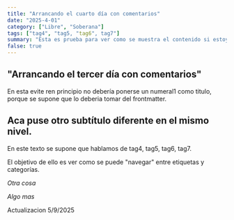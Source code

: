 ```yaml
---
title: "Arrancando el cuarto día con comentarios"
date: "2025-4-01"
category: ["Libre", "Soberana"]
tags: ["tag4", "tag5, "tag6", tag7"]
summary: "Esta es prueba para ver como se muestra el contenido si estoy en el postl del cuarto día con comentarios"
false: true
---
```


## "Arrancando el tercer día con comentarios"

En esta evite ren principio no debería ponerse un numeral1 como titulo, porque se supone que lo deberia tomar del frontmatter.

## Aca puse otro subtítulo diferente en el mismo nivel. 

En este texto se supone que hablamos de tag4, tag5, tag6, tag7.

El objetivo de ello es ver como se puede "navegar" entre etiquetas y categorías.

*Otra cosa*

*Algo mas*

Actualizacion 5/9/2025